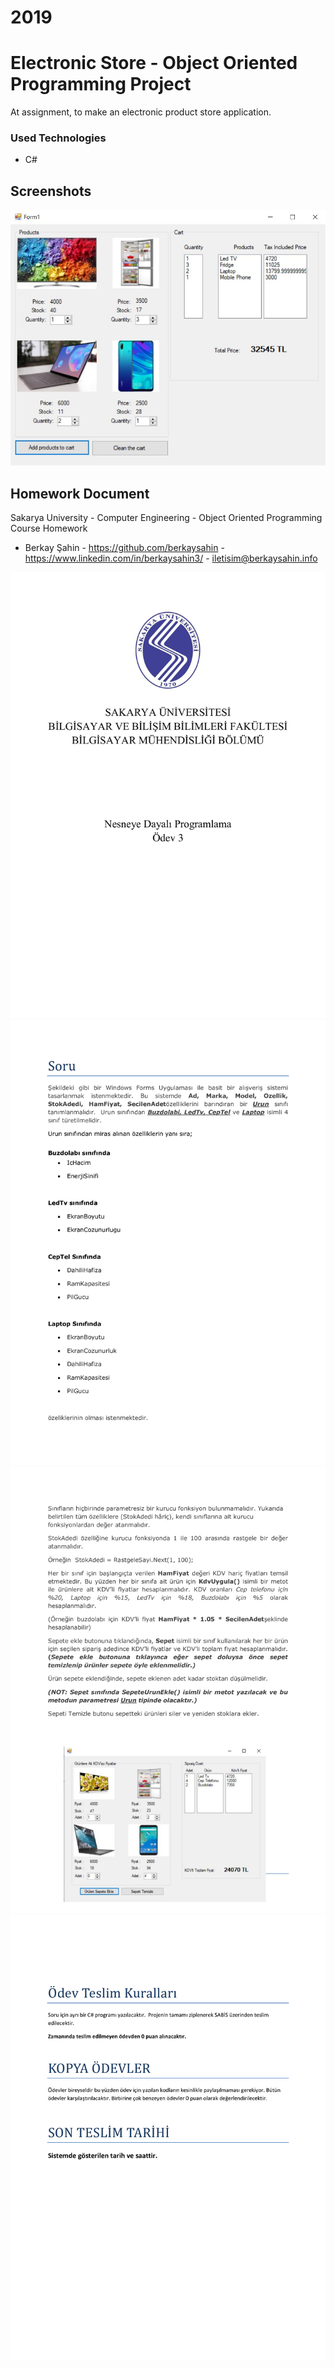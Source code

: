 # 2019
# Electronic Store - Object Oriented Programming Project

  At assignment, to make an electronic product store application.

### Used Technologies
  
  - C#
   
## Screenshots

![preview](GithubReadmeDocs/preview/preview1.jpg)

## Homework Document

Sakarya University - Computer Engineering - Object Oriented Programming Course Homework

  - Berkay Şahin - https://github.com/berkaysahin - https://www.linkedin.com/in/berkaysahin3/ - iletisim@berkaysahin.info

![preview](GithubReadmeDocs/homeworkdocument/HomeworkDocument-1.jpg)
![preview](GithubReadmeDocs/homeworkdocument/HomeworkDocument-2.jpg)
![preview](GithubReadmeDocs/homeworkdocument/HomeworkDocument-3.jpg)
![preview](GithubReadmeDocs/homeworkdocument/HomeworkDocument-4.jpg)
